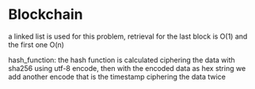 # Blockchain
a linked list is used for this problem, retrieval for the last block is O(1) and the first one O(n)

hash_function: the hash function is calculated ciphering the data with sha256 using utf-8 encode, then with the encoded data as hex string we add another encode that is the timestamp ciphering the data twice
